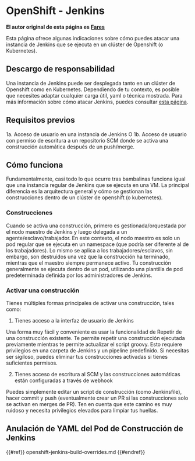 # OpenShift - Jenkins

**El autor original de esta página es** [**Fares**](https://www.linkedin.com/in/fares-siala/)

Esta página ofrece algunas indicaciones sobre cómo puedes atacar una instancia de Jenkins que se ejecuta en un clúster de Openshift (o Kubernetes).

## Descargo de responsabilidad

Una instancia de Jenkins puede ser desplegada tanto en un clúster de Openshift como en Kubernetes. Dependiendo de tu contexto, es posible que necesites adaptar cualquier carga útil, yaml o técnica mostrada. Para más información sobre cómo atacar Jenkins, puedes consultar [esta página](../../../pentesting-ci-cd/jenkins-security/).

## Requisitos previos

1a. Acceso de usuario en una instancia de Jenkins O 1b. Acceso de usuario con permiso de escritura a un repositorio SCM donde se activa una construcción automática después de un push/merge.

## Cómo funciona

Fundamentalmente, casi todo lo que ocurre tras bambalinas funciona igual que una instancia regular de Jenkins que se ejecuta en una VM. La principal diferencia es la arquitectura general y cómo se gestionan las construcciones dentro de un clúster de openshift (o kubernetes).

### Construcciones

Cuando se activa una construcción, primero es gestionada/orquestada por el nodo maestro de Jenkins y luego delegada a un agente/esclavo/trabajador. En este contexto, el nodo maestro es solo un pod regular que se ejecuta en un namespace (que podría ser diferente al de los trabajadores). Lo mismo se aplica a los trabajadores/esclavos, sin embargo, son destruidos una vez que la construcción ha terminado, mientras que el maestro siempre permanece activo. Tu construcción generalmente se ejecuta dentro de un pod, utilizando una plantilla de pod predeterminada definida por los administradores de Jenkins.

### Activar una construcción

Tienes múltiples formas principales de activar una construcción, tales como:

1. Tienes acceso a la interfaz de usuario de Jenkins

Una forma muy fácil y conveniente es usar la funcionalidad de Repetir de una construcción existente. Te permite repetir una construcción ejecutada previamente mientras te permite actualizar el script groovy. Esto requiere privilegios en una carpeta de Jenkins y un pipeline predefinido. Si necesitas ser sigiloso, puedes eliminar tus construcciones activadas si tienes suficientes permisos.

2. Tienes acceso de escritura al SCM y las construcciones automáticas están configuradas a través de webhook

Puedes simplemente editar un script de construcción (como Jenkinsfile), hacer commit y push (eventualmente crear un PR si las construcciones solo se activan en merges de PR). Ten en cuenta que este camino es muy ruidoso y necesita privilegios elevados para limpiar tus huellas.

## Anulación de YAML del Pod de Construcción de Jenkins

{{#ref}}
openshift-jenkins-build-overrides.md
{{#endref}}
